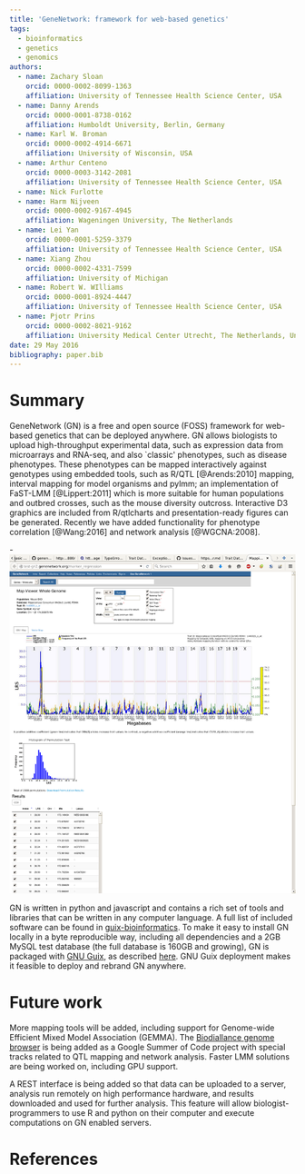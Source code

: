 ```yaml
---
title: 'GeneNetwork: framework for web-based genetics'
tags:
  - bioinformatics
  - genetics
  - genomics
authors:
  - name: Zachary Sloan
    orcid: 0000-0002-8099-1363
    affiliation: University of Tennessee Health Science Center, USA
  - name: Danny Arends
    orcid: 0000-0001-8738-0162
    affiliation: Humboldt University, Berlin, Germany
  - name: Karl W. Broman
    orcid: 0000-0002-4914-6671
    affiliation: University of Wisconsin, USA
  - name: Arthur Centeno
    orcid: 0000-0003-3142-2081
    affiliation: University of Tennessee Health Science Center, USA
  - name: Nick Furlotte
  - name: Harm Nijveen
    orcid: 0000-0002-9167-4945
    affiliation: Wageningen University, The Netherlands
  - name: Lei Yan
    orcid: 0000-0001-5259-3379
    affiliation: University of Tennessee Health Science Center, USA
  - name: Xiang Zhou
    orcid: 0000-0002-4331-7599
    affiliation: University of Michigan
  - name: Robert W. WIlliams
    orcid: 0000-0001-8924-4447
    affiliation: University of Tennessee Health Science Center, USA
  - name: Pjotr Prins
    orcid: 0000-0002-8021-9162
    affiliation: University Medical Center Utrecht, The Netherlands, University of Tennessee Health Science Center, USA
date: 29 May 2016
bibliography: paper.bib
---
```


# Summary

GeneNetwork (GN) is a free and open source (FOSS) framework for
web-based genetics that can be deployed anywhere. GN allows biologists
to upload high-throughput experimental data, such as expression data
from microarrays and RNA-seq, and also `classic' phenotypes, such as
disease phenotypes.  These phenotypes can be mapped interactively
against genotypes using embedded tools, such as R/QTL [@Arends:2010]
mapping, interval mapping for model organisms and pylmm; an
implementation of FaST-LMM [@Lippert:2011] which is more suitable for
human populations and outbred crosses, such as the mouse diversity
outcross. Interactive D3 graphics are included from R/qtlcharts and
presentation-ready figures can be generated. Recently we have added
functionality for phenotype correlation [@Wang:2016] and network
analysis [@WGCNA:2008].

-![Mouse LMM mapping example](qtl2.png)

GN is written in python and javascript and contains a rich set of
tools and libraries that can be written in any computer language. A
full list of included software can be found in
[guix-bioinformatics](https://github.com/genenetwork/guix-bioinformatics/blob/master/gn/packages/genenetwork.scm). To
make it easy to install GN locally in a byte reproducible way,
including all dependencies and a 2GB MySQL test database (the full
database is 160GB and growing), GN is packaged with
[GNU Guix](https://www.gnu.org/software/guix/), as described
[here](https://github.com/genenetwork/genenetwork2/blob/staging/doc/README.org).
GNU Guix deployment makes it feasible to deploy and rebrand GN
anywhere.

# Future work

More mapping tools will be added, including support for Genome-wide
Efficient Mixed Model Association (GEMMA). The
[Biodiallance genome browser](http://www.biodalliance.org/) is being
added as a Google Summer of Code project with special tracks related
to QTL mapping and network analysis. Faster LMM solutions are being
worked on, including GPU support.

A REST interface is being added so that data can be uploaded to a
server, analysis run remotely on high performance hardware, and
results downloaded and used for further analysis. This feature will
allow biologist-programmers to use R and python on their computer and
execute computations on GN enabled servers.

# References
